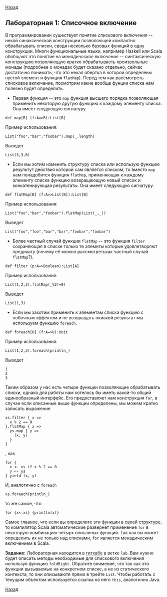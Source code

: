 [Назад](https://macs-club.github.io/ScalaLectures/index)
## Лабораторная 1: Списочное включение

В программировании сушествует понятие _спискового включения_ -- некой синаксической конструкции позволяющей компактно обрабатывать списки, сводя несколько базовых функций в одну конструкции. Многи функциональные языки, например Haskell или Scala обобщают это понятие на _монадическое включение_ -- синтаксическую конструкцию позволяющую кратко обрабатываеть произвольные монады (подробнее о монадах будет сказано отдельно, сейчас достаточно понимать, что это некая обертка в которой определены пустой элемент и функция `flatMap`). Перед тем как рассмотреть списковое включение, посмотрим какие вообще фунции списка нам полезно будет определить.

* Первая функция -- это `map` функция высшего порядка позволяющая применить некоторую другую функцию к каждому элементу списка. Она имеет следующую сигнатуру.

```
def map[B] (f:A=>B):List[B]
```

Пример использования:

```
List("foo","bar","foobar").map(_.length)
```
Выведет

```
List(3,3,6)
```

* Если мы хотим изменить структуру списка или использую функцию результут действия которой сам является списком, то вместо `map` нам понадобится функция `flatMap`, применяющая к каждому элементу списка функцию возвращающую новый список и конкатенирующая результаты. Она имеет следующую сигнатуру.

```
def flatMap[B] (f:A=>List[B]):List[B]
```

Пример использования:

```
List("foo","bar","foobar").flatMap(List(_,_))
```
Выведет

```
List("foo","foo","bar","bar","foobar","foobar")
```

* Более частный случай функции `flatMap` -- это функция `filter` сохраняющая в списке только те элемнты которые удовлетворяют предикату (почему её можно рассмотретькак частный случай `flatMap`?).

```
def filter (p:A=>Boolean):List[A]
```

Пример использования:

```
List(1,2,3).flatMap(_%2!=0)
```
Выведет

```
List(1,3)
```

* Если мы захотим применить к элементам списка функцию с побочным эффектом и не возвращать нкиакой результат мы используем функцию `foreach`.

```
def foreach[U] (f:A=>U):Unit
```

Пример использования:

```
List(1,2,3).foreach(println_)
```
Выведет

```
1
2
3
```

Таким образом у нас есть четыре функции позволяющие обрабатывать списки, однако для работы нам хотелось бы иметь какой-то общий единообразный интерфейс. Его предоставляет нам конструкция `for`, в случае если описанные выше функции определены, мы можем кратко записать выражение

```
xs.filter { x =>
  x % 2 == 0
}.flatMap { x =>
  ys.map { y =>
    (x, y)
  }
}
```

, как

```
for {
  x <- xs if x % 2 == 0
  y <- ys
} yield (x, y)
```

И, аналогично с `foreach`

```
xs.foreach(println_)
```

то же самое, что

```
for {x<-xs} {println(x)}
```

Самое главное, что если вы определите эти функции в своей структуре, то компилятор Scala автоматические развернет применение `for` в некоторую комбинацию четырх описанных функций. Так как вы может определить их не только над списками, `for` является монадическим включением в Scala.

**Задание:** Лабораторная находится в [гитхабе](https://github.com/MaCS-Club/ScalaExercises) в ветке `lab`. Вам нужно будет описать методы необходимые для спискового включения используя функцию `foldRight`. Обратите внимение, что так как это функции вызываемые на конкретном списке, а не из статического контекста, то они описываютя прямо в трейте `List`. Чтобы работать с текущим объектом используется ссылка на него `this`, аналогично Java.

[Назад](https://macs-club.github.io/ScalaLectures/index)
